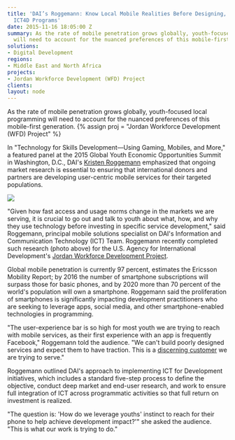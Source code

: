 ```yaml
---
title: 'DAI’s Roggemann: Know Local Mobile Realities Before Designing, Implementing
  ICT4D Programs'
date: 2015-11-16 18:05:00 Z
summary: As the rate of mobile penetration grows globally, youth-focused local programming
  will need to account for the nuanced preferences of this mobile-first generation.
solutions:
- Digital Development
regions:
- Middle East and North Africa
projects:
- Jordan Workforce Development (WFD) Project
clients: 
layout: node
---
```


As the rate of mobile penetration grows globally, youth-focused local programming will need to account for the nuanced preferences of this mobile-first generation.
{% assign proj = "Jordan Workforce Development (WFD) Project" %}

In "Technology for Skills Development—Using Gaming, Mobiles, and More," a featured panel at the 2015 Global Youth Economic Opportunities Summit in Washington, D.C., DAI's [Kristen Roggemann][1] emphasized that ongoing market research is essential to ensuring that international donors and partners are developing user-centric mobile services for their targeted populations.

![][2]

"Given how fast access and usage norms change in the markets we are serving, it is crucial to go out and talk to youth about what, how, and why they use technology before investing in specific service development," said Roggemann, principal mobile solutions specialist on DAI's Information and Communication Technology (ICT) Team. Roggemann recently completed such research (photo above) for the U.S. Agency for International Development's [Jordan Workforce Development Project][3].

Global mobile penetration is currently 97 percent, estimates the Ericsson Mobility Report; by 2016 the number of smartphone subscriptions will surpass those for basic phones, and by 2020 more than 70 percent of the world's population will own a smartphone. Roggemann said the proliferation of smartphones is significantly impacting development practitioners who are seeking to leverage apps, social media, and other smartphone-enabled technologies in programming.

"The user-experience bar is so high for most youth we are trying to reach with mobile services, as their first experience with an app is frequently Facebook," Roggemann told the audience. "We can't build poorly designed services and expect them to have traction. This is a [discerning customer][4] we are trying to serve."

Roggemann outlined DAI's approach to implementing ICT for Development initiatives, which includes a standard five-step process to define the objective, conduct deep market and end-user research, and work to ensure full integration of ICT across programmatic activities so that full return on investment is realized.

"The question is: 'How do we leverage youths' instinct to reach for their phone to help achieve development impact?'" she asked the audience. "This is what our work is trying to do."

[1]: /who-we-are/our-team/kristen-roggemann
[2]: https://assetify-dai.com/news/DAI-News----Roggemann-pic-1.jpg
[3]: /our-work/projects/jordan-workforce-development-wfd-project
[4]: http://www.ictworks.org/2015/11/11/guess-which-communications-platform-youth-prefer-to-use-today/?utm_source=ICTworks&utm_campaign=5446792d6e-MC-RSS-Email&utm_medium=email&utm_term=0_0814c7961e-5446792d6e-48224181
